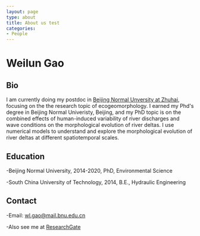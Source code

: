 ```yaml
---
layout: page
type: about
title: About us test
categories: 
- People
---
```


# Weilun Gao
## Bio

I am currently doing my postdoc in [Beijing Normal Unversity at Zhuhai](https://zhuhai.bnu.edu.cn), focusing on the the research topic of ecogeomorphology. I earned my Phd's degree in Beijing Normal Univeristy, Beijing, and my PhD topic is on the combined effects of human-induced variability of river discharges and wave conditions on the morphological evolution of river deltas. I use numerical models to understand and explore the morphological evolution of river deltas at different spatiotemporal scales.

## Education

-Beijing Normal University, 2014-2020, PhD, Environmental Science 

-South China University of Technology, 2014, B.E., Hydraulic Engineering

## Contact

-Email: wl.gao@mail.bnu.edu.cn

-Also see me at [ResearchGate](https://www.researchgate.net/profile/Weilun_Gao2)



